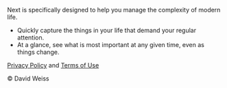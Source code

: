 Next is specifically designed to help you manage the complexity of modern life.
* Quickly capture the things in your life that demand your regular attention.
* At a glance, see what is most important at any given time, even as things change.

[Privacy Policy](https://davidweiss.github.io/next/privacy.html) and [Terms of Use](https://davidweiss.github.io/next/terms.html)

© David Weiss
